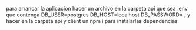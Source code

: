 para arrancar la aplicacion hacer un archivo en la carpeta api que sea .env que contenga DB_USER=postgres
DB_HOST=localhost
DB_PASSWORD= , y hacer en la carpeta api y client un npm i para instalarlas dependencias
